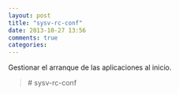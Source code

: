 ```yaml
---
layout: post
title: "sysv-rc-conf"
date: 2013-10-27 13:56
comments: true
categories: 
---
```

Gestionar el arranque de las aplicaciones al inicio.

>\# sysv-rc-conf

